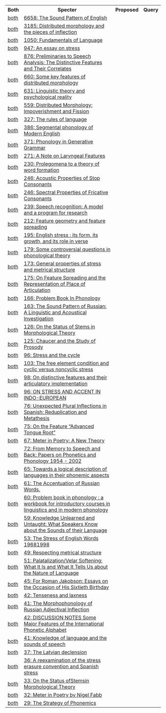 <html><table><tr>
<th>Both</th>
<th>Specter</th>
<th>Proposed</th>
<th>Query</th>
</tr>
<tr>
<td><a href="both/60457972.md">both</a></td>
<td><a href="https://www.semanticscholar.org/paper/2ff60c8f2df9a57b5dfba38e9be6d6401d88a1e9">6658: The Sound Pattern of English</a></td>
</tr>
<tr>
<td><a href="both/60981265.md">both</a></td>
<td><a href="https://www.semanticscholar.org/paper/5f6dad0c28fc700ed495dd2281ab0e2d60d54c46">3185: Distributed morphology and the pieces of inflection</a></td>
</tr>
<tr>
<td><a href="both/60885039.md">both</a></td>
<td><a href="https://www.semanticscholar.org/paper/35d14479d488ebd9e1005c9c90a258f346ce7620">1050: Fundamentals of Language</a></td>
</tr>
<tr>
<td><a href="both/192061196.md">both</a></td>
<td><a href="https://www.semanticscholar.org/paper/31d3e4956e2e4ec577e4bf6e835f2aab38b92253">947: An essay on stress</a></td>
</tr>
<tr>
<td><a href="both/143435456.md">both</a></td>
<td><a href="https://www.semanticscholar.org/paper/22992d6a0daba5025cb977966b73621bb55c8365">876: Preliminaries to Speech Analysis: The Distinctive Features and Their Correlates</a></td>
</tr>
<tr>
<td><a href="both/118137006.md">both</a></td>
<td><a href="https://www.semanticscholar.org/paper/ac49ccb5c8feb4b3837e9b85937e51f907eb5dc8">660: Some key features of distributed morphology</a></td>
</tr>
<tr>
<td><a href="both/151335519.md">both</a></td>
<td><a href="https://www.semanticscholar.org/paper/6212e3e2bee0f342d1311d382a6c59e5efdf2295">631: Linguistic theory and psychological reality</a></td>
</tr>
<tr>
<td><a href="both/118797007.md">both</a></td>
<td><a href="https://www.semanticscholar.org/paper/643d7e3fe053c63154641dd0ecb16e6529e5b55f">559: Distributed Morphology: Impoverishment and Fission</a></td>
</tr>
<tr>
<td><a href="both/11102046.md">both</a></td>
<td><a href="https://www.semanticscholar.org/paper/89b9d9ad266ccd148c23eb9d368720ff46ad9df4">327: The rules of language</a></td>
</tr>
<tr>
<td><a href="both/118799190.md">both</a></td>
<td><a href="https://www.semanticscholar.org/paper/13fa526b099cfa0dac38ee1f59bb41f66b136251">386: Segmental phonology of Modern English</a></td>
</tr>
<tr>
<td><a href="both/140921490.md">both</a></td>
<td><a href="https://www.semanticscholar.org/paper/9b1a4c0376783464b922ae68c315c9523142074b">371: Phonology in Generative Grammar</a></td>
</tr>
<tr>
<td><a href="both/116602757.md">both</a></td>
<td><a href="https://www.semanticscholar.org/paper/6fb9d329a64cfb2fd20432913bcc7019f2e57040">271: A Note on Laryngeal Features</a></td>
</tr>
<tr>
<td><a href="both/51751528.md">both</a></td>
<td><a href="https://www.semanticscholar.org/paper/20544d69621d6846d369e62458b2495618e7d7b8">230: Prolegomena to a theory of word formation</a></td>
</tr>
<tr>
<td><a href="both/120064370.md">both</a></td>
<td><a href="https://www.semanticscholar.org/paper/fb8860a265afeedac1a8f5afcee44b3e6a3ccf58">246: Acoustic Properties of Stop Consonants</a></td>
</tr>
<tr>
<td><a href="both/119453779.md">both</a></td>
<td><a href="https://www.semanticscholar.org/paper/50d06839704bf85e532af56a0008c915721bb1f5">246: Spectral Properties of Fricative Consonants</a></td>
</tr>
<tr>
<td><a href="both/10846833.md">both</a></td>
<td><a href="https://www.semanticscholar.org/paper/1ff661af7f909f8a8644a0b5d445216c357f8f76">239: Speech recognition: A model and a program for research</a></td>
</tr>
<tr>
<td><a href="both/118484877.md">both</a></td>
<td><a href="https://www.semanticscholar.org/paper/443374176fc9876998708005cf10707366aaa962">212: Feature geometry and feature spreading</a></td>
</tr>
<tr>
<td><a href="both/143475990.md">both</a></td>
<td><a href="https://www.semanticscholar.org/paper/887ebf130caa384e76ae801f1249dacb934ccd6d">195: English stress : its form, its growth, and its role in verse</a></td>
</tr>
<tr>
<td><a href="both/143811329.md">both</a></td>
<td><a href="https://www.semanticscholar.org/paper/7a126228141a3467f2ea13cefd362c4956101133">179: Some controversial questions in phonological theory</a></td>
</tr>
<tr>
<td><a href="both/20946901.md">both</a></td>
<td><a href="https://www.semanticscholar.org/paper/49a761370c145600452ab93ee88fc0dd7ae4b7f0">173: General properties of stress and metrical structure</a></td>
</tr>
<tr>
<td><a href="both/8686401.md">both</a></td>
<td><a href="https://www.semanticscholar.org/paper/906dd9820ec3ed1d3f92b621d32ba1e6f9450911">175: On Feature Spreading and the Representation of Place of Articulation</a></td>
</tr>
<tr>
<td><a href="both/57119757.md">both</a></td>
<td><a href="https://www.semanticscholar.org/paper/5ea7f8b172f34f0663bdf6df6bdd5f53e9a6a90b">166: Problem Book In Phonology</a></td>
</tr>
<tr>
<td><a href="both/120318180.md">both</a></td>
<td><a href="https://www.semanticscholar.org/paper/c262e74b341373e6859924142d4a6480be346bc6">163: The Sound Pattern of Russian: A Linguistic and Acoustical Investigation</a></td>
</tr>
<tr>
<td><a href="both/14920491.md">both</a></td>
<td><a href="https://www.semanticscholar.org/paper/3f4ada0d1d4389c790e0c01ca655a0c18d621747">126: On the Status of Stems in Morphological Theory</a></td>
</tr>
<tr>
<td><a href="both/150363696.md">both</a></td>
<td><a href="https://www.semanticscholar.org/paper/dd7c1f2185a9d154597e023f1bc89d98c4954fc6">125: Chaucer and the Study of Prosody</a></td>
</tr>
<tr>
<td><a href="both/118692096.md">both</a></td>
<td><a href="https://www.semanticscholar.org/paper/f23b615fb7c6af53c536177cdb326a247d4871ef">96: Stress and the cycle</a></td>
</tr>
<tr>
<td><a href="both/118205439.md">both</a></td>
<td><a href="https://www.semanticscholar.org/paper/f3642233d2ee229996ca32e4df619261e1fb05e7">103: The free element condition and cyclic versus noncyclic stress</a></td>
</tr>
<tr>
<td><a href="both/170466631.md">both</a></td>
<td><a href="https://www.semanticscholar.org/paper/1dd3c64665a59b8bb7121e659be60d616b88db99">98: On distinctive features and their articulatory implementation</a></td>
</tr>
<tr>
<td><a href="both/147440789.md">both</a></td>
<td><a href="https://www.semanticscholar.org/paper/0ac01946ec05fd6289881c1baf2da22b02c71dea">96: ON STRESS AND ACCENT IN INDO-EUROPEAN</a></td>
</tr>
<tr>
<td><a href="both/57568565.md">both</a></td>
<td><a href="https://www.semanticscholar.org/paper/631c6f6eb2be4f1297cf5760efe841d18db0722f">76: Unexpected Plural Inflections in Spanish: Reduplication and Metathesis</a></td>
</tr>
<tr>
<td><a href="both/148501047.md">both</a></td>
<td><a href="https://www.semanticscholar.org/paper/92963361ccdc5749c0f5f2d98a1a1f7602fb9fdd">75: On the Feature “Advanced Tongue Root”</a></td>
</tr>
<tr>
<td><a href="both/190984237.md">both</a></td>
<td><a href="https://www.semanticscholar.org/paper/1800abab0bfcd4040743d34bdc322cbab96daf68">67: Meter in Poetry: A New Theory</a></td>
</tr>
<tr>
<td><a href="both/141678258.md">both</a></td>
<td><a href="https://www.semanticscholar.org/paper/44bfb88392f0d157c750d1f9d611ec7b70b24a16">72: From Memory to Speech and Back: Papers on Phonetics and Phonology 1954 - 2002</a></td>
</tr>
<tr>
<td><a href="both/147148648.md">both</a></td>
<td><a href="https://www.semanticscholar.org/paper/3742724b511a30f9a8e744f5785d354a168b3030">65: Towards a logical description of languages in their phonemic aspects</a></td>
</tr>
<tr>
<td><a href="both/143920783.md">both</a></td>
<td><a href="https://www.semanticscholar.org/paper/2d481a6e751a7ae0e49adb0e7285843a347242aa">61: The Accentuation of Russian Words.</a></td>
</tr>
<tr>
<td><a href="both/59193783.md">both</a></td>
<td><a href="https://www.semanticscholar.org/paper/f2447c2d2cd12d4681c20de503d61f9502f58ece">60: Problem book in phonology : a workbook for introductory courses in linguistics and in modern phonology</a></td>
</tr>
<tr>
<td><a href="both/60260929.md">both</a></td>
<td><a href="https://www.semanticscholar.org/paper/3356672926076f954f57ba746eb54836d03fe9fc">59: Knowledge Unlearned and Untaught: What Speakers Know about the Sounds of their Language</a></td>
</tr>
<tr>
<td><a href="both/57560289.md">both</a></td>
<td><a href="https://www.semanticscholar.org/paper/a0628d8721c8c2a6999ef51633074478a706ff16">53: The Stress of English Words 19681998</a></td>
</tr>
<tr>
<td><a href="both/170339648.md">both</a></td>
<td><a href="https://www.semanticscholar.org/paper/50c88911ec27548334f759356a38b37a642851ac">49: Respecting metrical structure</a></td>
</tr>
<tr>
<td><a href="both/57558890.md">both</a></td>
<td><a href="https://www.semanticscholar.org/paper/6e7c352b3a7c25b613d2c12e75b123bb3ba6dcdc">51: Palatalization/Velar Softening: What It Is and What It Tells Us about the Nature of Language</a></td>
</tr>
<tr>
<td><a href="both/149908548.md">both</a></td>
<td><a href="https://www.semanticscholar.org/paper/77208f9b8ce87a8768d0e913c87c37770ec7c488">45: For Roman Jakobson: Essays on the Occasion of His Sixtieth Birthday</a></td>
</tr>
<tr>
<td><a href="both/149277185.md">both</a></td>
<td><a href="https://www.semanticscholar.org/paper/9ed7a879d6d1ee0fd543c04b598ecef62815ced6">42: Tenseness and laxness</a></td>
</tr>
<tr>
<td><a href="both/57571793.md">both</a></td>
<td><a href="https://www.semanticscholar.org/paper/09e605dd487bcec5a025cd82b45cc021c048268e">41: The Morphophonology of Russian Adjectival Inflection</a></td>
</tr>
<tr>
<td><a href="both/63313658.md">both</a></td>
<td><a href="https://www.semanticscholar.org/paper/c4996c5e0cf6968ef983e2974165f02064c32763">42: DISCUSSION NOTES Some Major Features of the International Phonetic Alphabet</a></td>
</tr>
<tr>
<td><a href="both/147958359.md">both</a></td>
<td><a href="https://www.semanticscholar.org/paper/82f0306da4529de5396e56da9d85f8620b67f017">41: Knowledge of language and the sounds of speech</a></td>
</tr>
<tr>
<td><a href="both/151243874.md">both</a></td>
<td><a href="https://www.semanticscholar.org/paper/5c4d77cfa259e33546755dbfaeccc04335605695">37: The Latvian declension</a></td>
</tr>
<tr>
<td><a href="both/116448098.md">both</a></td>
<td><a href="https://www.semanticscholar.org/paper/cc8e1bd6067ac0ec055b2237eeb9fa5ea5d52a36">36: A reexamination of the stress erasure convention and Spanish stress</a></td>
</tr>
<tr>
<td><a href="both/147960536.md">both</a></td>
<td><a href="https://www.semanticscholar.org/paper/3e68d9b019ed653663fed25c913aab71a158128e">33: On the Status ofStemsin Morphological Theory</a></td>
</tr>
<tr>
<td><a href="both/204719983.md">both</a></td>
<td><a href="https://www.semanticscholar.org/paper/b8aed19651cf24ea60c5caa0bc99059dbabd9953">32: Meter in Poetry by Nigel Fabb</a></td>
</tr>
<tr>
<td><a href="both/147144513.md">both</a></td>
<td><a href="https://www.semanticscholar.org/paper/3ba56bb735712fdf7796a209a4c4146f402eb151">29: The Strategy of Phonemics</a></td>
</tr>
</table></html>
